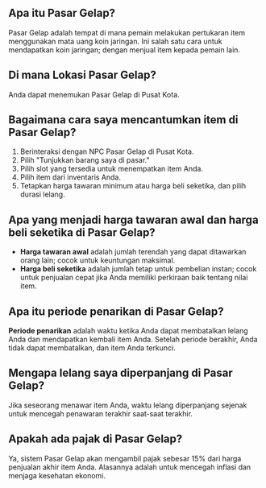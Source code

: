 ## Apa itu Pasar Gelap?
Pasar Gelap adalah tempat di mana pemain melakukan pertukaran item menggunakan mata uang koin jaringan. Ini salah satu cara untuk mendapatkan koin jaringan; dengan menjual item kepada pemain lain.


## Di mana Lokasi Pasar Gelap?
Anda dapat menemukan Pasar Gelap di Pusat Kota.


## Bagaimana cara saya mencantumkan item di Pasar Gelap?
1. Berinteraksi dengan NPC Pasar Gelap di Pusat Kota.
2. Pilih "Tunjukkan barang saya di pasar."
3. Pilih slot yang tersedia untuk menempatkan item Anda.
4. Pilih item dari inventaris Anda.
5. Tetapkan harga tawaran minimum atau harga beli seketika, dan pilih durasi lelang.


## Apa yang menjadi harga tawaran awal dan harga beli seketika di Pasar Gelap?
- **Harga tawaran awal** adalah jumlah terendah yang dapat ditawarkan orang lain; cocok untuk keuntungan maksimal.
- **Harga beli seketika** adalah jumlah tetap untuk pembelian instan; cocok untuk penjualan cepat jika Anda memiliki perkiraan baik tentang nilai item.


## Apa itu periode penarikan di Pasar Gelap?
**Periode penarikan** adalah waktu ketika Anda dapat membatalkan lelang Anda dan mendapatkan kembali item Anda. Setelah periode berakhir, Anda tidak dapat membatalkan, dan item Anda terkunci.


## Mengapa lelang saya diperpanjang di Pasar Gelap?
Jika seseorang menawar item Anda, waktu lelang diperpanjang sejenak untuk mencegah penawaran terakhir saat-saat terakhir.

## Apakah ada pajak di Pasar Gelap?
Ya, sistem Pasar Gelap akan mengambil pajak sebesar 15% dari harga penjualan akhir item Anda. Alasannya adalah untuk mencegah inflasi dan menjaga kesehatan ekonomi.
